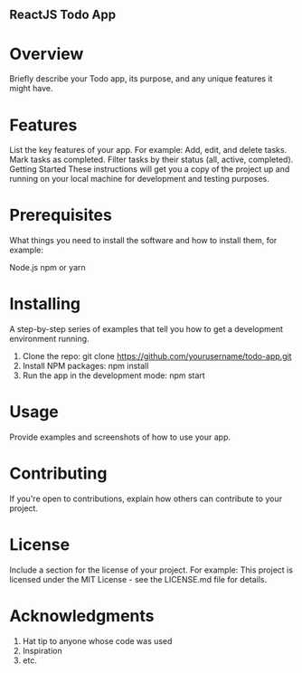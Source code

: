 ## ReactJS Todo App

# Overview

Briefly describe your Todo app, its purpose, and any unique features it might have.

# Features

List the key features of your app. For example:
Add, edit, and delete tasks.
Mark tasks as completed.
Filter tasks by their status (all, active, completed).
Getting Started
These instructions will get you a copy of the project up and running on your local machine for development and testing purposes.

# Prerequisites

What things you need to install the software and how to install them, for example:

Node.js
npm or yarn

# Installing

A step-by-step series of examples that tell you how to get a development environment running.

1. Clone the repo:
   git clone https://github.com/yourusername/todo-app.git
2. Install NPM packages:
   npm install
3. Run the app in the development mode:
   npm start

# Usage

Provide examples and screenshots of how to use your app.

# Contributing

If you're open to contributions, explain how others can contribute to your project.

# License

Include a section for the license of your project. For example:
This project is licensed under the MIT License - see the LICENSE.md file for details.

# Acknowledgments

1. Hat tip to anyone whose code was used
2. Inspiration
3. etc.
